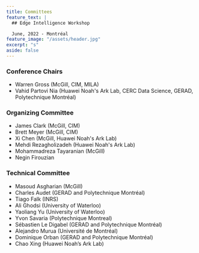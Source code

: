 ```yaml
---
title: Committees
feature_text: |
  ## Edge Intelligence Workshop 

  June, 2022 - Montréal
feature_image: "/assets/header.jpg"
excerpt: "s"
aside: false
---
```


### Conference Chairs
- Warren Gross (McGill, CIM, MILA)
- Vahid Partovi Nia (Huawei Noah's Ark Lab, CERC Data Science, GERAD, Polytechnique Montréal)

### Organizing Committee

- James Clark (McGill, CIM)
- Brett Meyer (McGill, CIM)
- Xi Chen (McGill, Huawei Noah's Ark Lab)
- Mehdi Rezagholizadeh (Huawei Noah's Ark Lab)
- Mohammadreza Tayaranian (McGill)
- Negin Firouzian

### Technical Committee

- Masoud Asgharian (McGill)
- Charles Audet (GERAD and Polytechnique Montréal)
- Tiago Falk (INRS)
- Ali Ghodsi (University of Waterloo)
- Yaoliang Yu (University of Waterloo)
- Yvon Savaria (Polytechnique Montreal)
- Sébastien Le Digabel (GERAD and Polytechnique Montréal)
- Alejandro Murua (Université de Montréal)
- Dominique Orban (GERAD and Polytechnique Montréal)
- Chao Xing (Huawei Noah’s Ark Lab)
